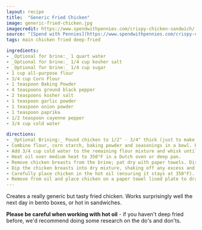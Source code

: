 ```yaml
---
layout: recipe
title:  "Generic Fried Chicken"
image: generic-fried-chicken.jpg
imagecredit: https://www.spendwithpennies.com/crispy-chicken-sandwich/
source: "[Spend with Pennies](https://www.spendwithpennies.com/crispy-chicken-sandwich/)"
tags: main chicken fried deep-fried

ingredients:
- _Optional for brine:_ 1 quart water
- _Optional for brine:_ 1/4 cup kosher salt
- _Optional for brine:_ 1/4 cup sugar
- 1 cup all-purpose flour
- 3/4 cup Corn Flour
- 1 teaspoon Baking Powder
- 4 teaspoons ground black pepper
- 2 teaspoons kosher salt
- 1 teaspoon garlic powder
- 1 teaspoon onion powder
- 1 teaspoon paprika
- 1/2 teaspoon cayenne pepper
- 3/4 cup cold water

directions:
- _Optional Brining:_ Pound chicken to 1/2" - 3/4" thick (just to make sure it's even). Combine all brine ingredients in a large bowl until sugar/salt are dissolved. Add chicken, cover and refrigerate 1 hour.
- Combine flour, corn starch, baking powder and seasonings in a bowl. Remove 3/4 cup of this flour mixture and place in a shallow pan (this is the dry dredge).
- Add 3/4 cup cold water to the remaining flour mixture and whisk until smooth. You may end up with excess; this is normal.
- Heat oil over medium heat to 350°F in a Dutch oven or deep pan.
- Remove chicken breasts from the brine; pat dry with paper towels. Discard the brine.
- Dip the chicken breasts into dry mixture, shaking off any excess and then into the batter ensuring it's coated on both sides. Allow excess batter to drip off. Dip back into the dry mixture to gently coat.
- Carefully place chicken in the hot oil (ensuring it stays at 350°F). Cook until the chicken coating is a deep golden brown and the internal temperature reaches 165°F, about 3-4 minutes per side (depending on thickness).
- Remove from oil and place chicken on a paper towel lined plate to drain.
---
```


Creates a really generic but tasty fried chicken. Works surprisingly well the next day in bento boxes, or hot in sandwiches.

**Please be careful when working with hot oil** - if you haven't deep fried before, we'd recommend doing some research on the do's and don'ts.
